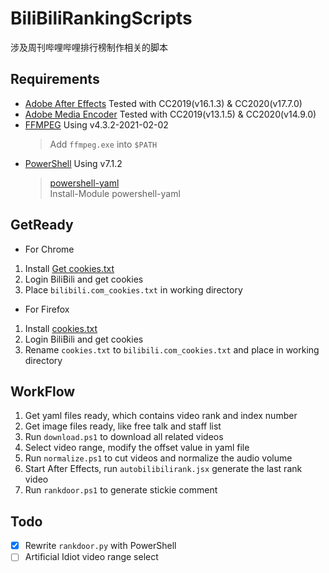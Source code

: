 # BiliBiliRankingScripts
涉及周刊哔哩哔哩排行榜制作相关的脚本

## Requirements
- [Adobe After Effects](https://www.adobe.com/products/aftereffects.html) Tested with CC2019(v16.1.3) & CC2020(v17.7.0)
- [Adobe Media Encoder](https://www.adobe.com/products/media-encoder.html) Tested with CC2019(v13.1.5) & CC2020(v14.9.0)
- [FFMPEG](https://ffmpeg.org/) Using v4.3.2-2021-02-02
	> Add `ffmpeg.exe` into `$PATH`
- [PowerShell](https://github.com/PowerShell/PowerShell) Using v7.1.2
	> [powershell-yaml](https://github.com/cloudbase/powershell-yaml)  
	> Install-Module powershell-yaml

## GetReady
- For Chrome
1. Install [Get cookies.txt](https://chrome.google.com/webstore/detail/get-cookiestxt/bgaddhkoddajcdgocldbbfleckgcbcid)
2. Login BiliBili and get cookies
3. Place `bilibili.com_cookies.txt` in working directory

- For Firefox
1. Install [cookies.txt](https://addons.mozilla.org/en-US/firefox/addon/cookies-txt/)
2. Login BiliBili and get cookies
3. Rename `cookies.txt` to `bilibili.com_cookies.txt` and place in working directory

## WorkFlow
1. Get yaml files ready, which contains video rank and index number
2. Get image files ready, like free talk and staff list
3. Run `download.ps1` to download all related videos
4. Select video range, modify the offset value in yaml file
5. Run `normalize.ps1` to cut videos and normalize the audio volume
6. Start After Effects, run `autobilibilirank.jsx` generate the last rank video
7. Run `rankdoor.ps1` to generate stickie comment

## Todo
- [x] Rewrite `rankdoor.py` with PowerShell
- [ ] Artificial Idiot video range select
